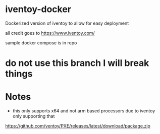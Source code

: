 #  iventoy-docker
Dockerized version of iventoy to allow for easy deployment 

all credit goes to https://www.iventoy.com/

sample docker compose is in repo

# do not use this branch I will break things

# Notes 
- this only supports x64 and not arm based processors due to iventoy only supporting that 

https://github.com/ventoy/PXE/releases/latest/download/package.zip
